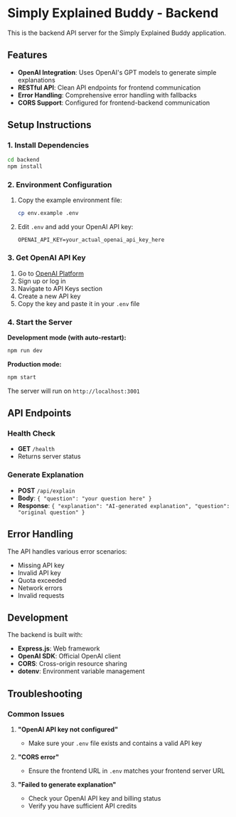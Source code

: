 # Simply Explained Buddy - Backend

This is the backend API server for the Simply Explained Buddy application.

## Features

- **OpenAI Integration**: Uses OpenAI's GPT models to generate simple explanations
- **RESTful API**: Clean API endpoints for frontend communication
- **Error Handling**: Comprehensive error handling with fallbacks
- **CORS Support**: Configured for frontend-backend communication

## Setup Instructions

### 1. Install Dependencies

```bash
cd backend
npm install
```

### 2. Environment Configuration

1. Copy the example environment file:
   ```bash
   cp env.example .env
   ```

2. Edit `.env` and add your OpenAI API key:
   ```
   OPENAI_API_KEY=your_actual_openai_api_key_here
   ```

### 3. Get OpenAI API Key

1. Go to [OpenAI Platform](https://platform.openai.com/)
2. Sign up or log in
3. Navigate to API Keys section
4. Create a new API key
5. Copy the key and paste it in your `.env` file

### 4. Start the Server

**Development mode (with auto-restart):**
```bash
npm run dev
```

**Production mode:**
```bash
npm start
```

The server will run on `http://localhost:3001`

## API Endpoints

### Health Check
- **GET** `/health`
- Returns server status

### Generate Explanation
- **POST** `/api/explain`
- **Body**: `{ "question": "your question here" }`
- **Response**: `{ "explanation": "AI-generated explanation", "question": "original question" }`

## Error Handling

The API handles various error scenarios:
- Missing API key
- Invalid API key
- Quota exceeded
- Network errors
- Invalid requests

## Development

The backend is built with:
- **Express.js**: Web framework
- **OpenAI SDK**: Official OpenAI client
- **CORS**: Cross-origin resource sharing
- **dotenv**: Environment variable management

## Troubleshooting

### Common Issues

1. **"OpenAI API key not configured"**
   - Make sure your `.env` file exists and contains a valid API key

2. **"CORS error"**
   - Ensure the frontend URL in `.env` matches your frontend server URL

3. **"Failed to generate explanation"**
   - Check your OpenAI API key and billing status
   - Verify you have sufficient API credits
